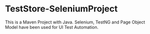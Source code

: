 # TestStore-SeleniumProject
This is a Maven Project with Java.
Selenium, TestNG and Page Object Model have been used for UI Test Automation.
